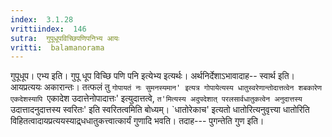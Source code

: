 ```yaml
---
index:  3.1.28
vrittiindex:  146
sutra:  गुपूधूपविच्छिपणिपनिभ्य आयः
vritti:  balamanorama 
---
```


गुपूधूप। एभ्य इति। गुपू धूप विच्छि पणि पनि इत्येभ्य इत्यर्थः। अर्थनिर्देशाऽभावादाह-- स्वार्थ इति। आयप्रत्ययः अकारान्तः। तत्फलं तु `गोपायतं नः सुमनस्यमान' इत्यत्र गोपायेत्यस्य धातुस्वरेणान्तोदात्तत्वेन शबकारेण एकदेशस्यापि `एकादेश उदात्तेनोपादात्तः' इत्युदात्तत्वे, `त'मित्यस्य अदुपदेशात् परलसार्वधातुकत्वेन अनुदात्तस्य `उदात्तादनुदात्तस्य स्वरितः' इति स्वरितत्वमिति बोध्यम्। `धातोरेकाच' इत्यतो धातोरित्यनुवृत्त्या धातोरिति विहितत्वादायप्रत्ययस्याद्र्धधातुकत्त्वात्कार्यं गुणादि भवति। तदाह--- पुगन्तेति गुण इति।

